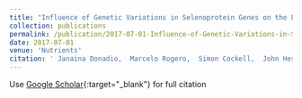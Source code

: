 ```yaml
---
title: "Influence of Genetic Variations in Selenoprotein Genes on the Pattern of Gene Expression after Supplementation with Brazil Nuts"
collection: publications
permalink: /publication/2017-07-01-Influence-of-Genetic-Variations-in-Selenoprotein-Genes-on-the-Pattern-of-Gene-Expression-after-Supplementation-with-Brazil-Nuts
date: 2017-07-01
venue: 'Nutrients'
citation: ' Janaina Donadio,  Marcelo Rogero,  Simon Cockell,  John Hesketh,  Silvia Cozzolino, &quot;Influence of Genetic Variations in Selenoprotein Genes on the Pattern of Gene Expression after Supplementation with Brazil Nuts.&quot; Nutrients, 2017.'
---
```

Use [Google Scholar](https://scholar.google.com/scholar?q=Influence+of+Genetic+Variations+in+Selenoprotein+Genes+on+the+Pattern+of+Gene+Expression+after+Supplementation+with+Brazil+Nuts){:target="_blank"} for full citation
